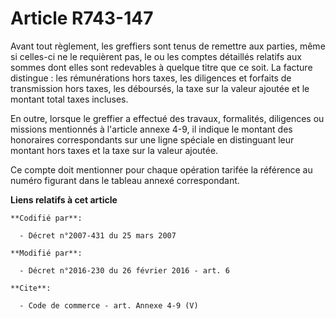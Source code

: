 # Article R743-147

Avant tout règlement, les greffiers sont tenus de remettre aux parties, même si celles-ci ne le requièrent pas, le ou les
comptes détaillés relatifs aux sommes dont elles sont redevables à quelque titre que ce soit. La facture distingue : les
rémunérations hors taxes, les diligences et forfaits de transmission hors taxes, les déboursés, la taxe sur la valeur ajoutée
et le montant total taxes incluses. 

En outre, lorsque le greffier a effectué des travaux, formalités, diligences ou missions mentionnés à l'article annexe 4-9,
il indique le montant des honoraires correspondants sur une ligne spéciale en distinguant leur montant hors taxes et la taxe
sur la valeur ajoutée. 

Ce compte doit mentionner pour chaque opération tarifée la référence au numéro figurant dans le tableau annexé correspondant.

**Liens relatifs à cet article**

	**Codifié par**:

	  - Décret n°2007-431 du 25 mars 2007

	**Modifié par**:

	  - Décret n°2016-230 du 26 février 2016 - art. 6

	**Cite**:

	  - Code de commerce - art. Annexe 4-9 (V)
